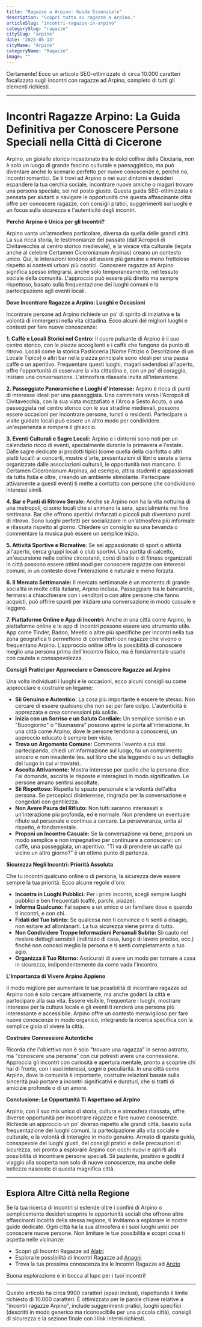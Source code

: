 ```yaml
---
title: "Ragazze a Arpino: Guida Essenziale"
description: "Scopri tutto su ragazze a Arpino."
articleSlug: "incontri-ragazze-in-arpino" 
categorySlug: "ragazze"
citySlug: "arpino"
date: "2025-05-13"
cityName: "Arpino"
categoryName: "Ragazze"
image: ""
---
```


Certamente! Ecco un articolo SEO-ottimizzato di circa 10.000 caratteri focalizzato sugli incontri con ragazze ad Arpino, completo di tutti gli elementi richiesti.

---

# Incontri Ragazze Arpino: La Guida Definitiva per Conoscere Persone Speciali nella Città di Cicerone

Arpino, un gioiello storico incastonato tra le dolci colline della Ciociaria, non è solo un luogo di grande fascino culturale e paesaggistico, ma può diventare anche lo scenario perfetto per nuove conoscenze e, perché no, incontri romantici. Se ti trovi ad Arpino o nei suoi dintorni e desideri espandere la tua cerchia sociale, incontrare nuove amiche o magari trovare una persona speciale, sei nel posto giusto. Questa guida SEO-ottimizzata è pensata per aiutarti a navigare le opportunità che questa affascinante città offre per conoscere ragazze, con consigli pratici, suggerimenti sui luoghi e un focus sulla sicurezza e l'autenticità degli incontri.

**Perché Arpino è Unica per gli Incontri?**

Arpino vanta un'atmosfera particolare, diversa da quella delle grandi città. La sua ricca storia, le testimonianze del passato (dall'Acropoli di Civitavecchia al centro storico medievale), e la vivace vita culturale (legata anche al celebre Certamen Ciceronianum Arpinas) creano un contesto unico. Qui, le interazioni tendono ad essere più genuine e meno frettolose rispetto ai contesti urbani più caotici. Conoscere ragazze ad Arpino significa spesso integrarsi, anche solo temporaneamente, nel tessuto sociale della comunità. L'approccio può essere più diretto ma sempre rispettoso, basato sulla frequentazione dei luoghi comuni e la partecipazione agli eventi locali.

**Dove Incontrare Ragazze a Arpino: Luoghi e Occasioni**

Incontrare persone ad Arpino richiede un po' di spirito di iniziativa e la volontà di immergersi nella vita cittadina. Ecco alcuni dei migliori luoghi e contesti per fare nuove conoscenze:

**1. Caffè e Locali Storici nel Centro:**
Il cuore pulsante di Arpino è il suo centro storico, con le piazze accoglienti e i caffè che fungono da punto di ritrovo. Locali come la storica Pasticceria [Nome Fittizio o Descrizione di un Locale Tipico] o altri bar nella piazza principale sono ideali per una pausa caffè o un aperitivo. Frequentare questi luoghi, magari sedendosi all'aperto, offre l'opportunità di osservare la vita cittadina e, con un po' di coraggio, iniziare una conversazione. L'atmosfera rilassata invita all'interazione.

**2. Passeggiate Panoramiche e Luoghi d'Interesse:**
Arpino è ricca di punti di interesse ideali per una passeggiata. Una camminata verso l'Acropoli di Civitavecchia, con la sua vista mozzafiato e l'Arco a Sesto Acuto, o una passeggiata nel centro storico con le sue stradine medievali, possono essere occasioni per incontrare persone, turisti o residenti. Partecipare a visite guidate locali può essere un altro modo per condividere un'esperienza e rompere il ghiaccio.

**3. Eventi Culturali e Sagre Locali:**
Arpino e i dintorni sono noti per un calendario ricco di eventi, specialmente durante la primavera e l'estate. Dalle sagre dedicate ai prodotti tipici (come quella della cianfotta o altri piatti locali) ai concerti, mostre d'arte, presentazioni di libri o serate a tema organizzate dalle associazioni culturali, le opportunità non mancano. Il Certamen Ciceronianum Arpinas, ad esempio, attira studenti e appassionati da tutta Italia e oltre, creando un ambiente stimolante. Partecipare attivamente a questi eventi ti mette a contatto con persone che condividono interessi simili.

**4. Bar e Punti di Ritrovo Serale:**
Anche se Arpino non ha la vita notturna di una metropoli, ci sono locali che si animano la sera, specialmente nei fine settimana. Bar che offrono aperitivi rinforzati o piccoli pub diventano punti di ritrovo. Sono luoghi perfetti per socializzare in un'atmosfera più informale e rilassata rispetto al giorno. Chiedere un consiglio su una bevanda o commentare la musica può essere un semplice inizio.

**5. Attività Sportive e Ricreative:**
Se sei appassionato di sport o attività all'aperto, cerca gruppi locali o club sportivi. Una partita di calcetto, un'escursione nelle colline circostanti, corsi di ballo o di fitness organizzati in città possono essere ottimi modi per conoscere ragazze con interessi comuni, in un contesto dove l'interazione è naturale e meno forzata.

**6. Il Mercato Settimanale:**
Il mercato settimanale è un momento di grande socialità in molte città italiane, Arpino inclusa. Passeggiare tra le bancarelle, fermarsi a chiacchierare con i venditori o con altre persone che fanno acquisti, può offrire spunti per iniziare una conversazione in modo casuale e leggero.

**7. Piattaforme Online e App di Incontri:**
Anche in una città come Arpino, le piattaforme online e le app di incontri possono essere uno strumento utile. App come Tinder, Badoo, Meetic o altre più specifiche per incontri nella tua zona geografica ti permettono di connetterti con ragazze che vivono o frequentano Arpino. L'approccio online offre la possibilità di conoscere meglio una persona prima dell'incontro fisico, ma è fondamentale usarle con cautela e consapevolezza.

**Consigli Pratici per Approcciare e Conoscere Ragazze ad Arpino**

Una volta individuati i luoghi e le occasioni, ecco alcuni consigli su come approcciare e costruire un legame:

*   **Sii Genuino e Autentico:** La cosa più importante è essere te stesso. Non cercare di essere qualcuno che non sei per fare colpo. L'autenticità è apprezzata e crea connessioni più solide.
*   **Inizia con un Sorriso e un Saluto Cordiale:** Un semplice sorriso e un "Buongiorno" o "Buonasera" possono aprire la porta all'interazione. In una città come Arpino, dove le persone tendono a conoscersi, un approccio educato è sempre ben visto.
*   **Trova un Argomento Comune:** Commenta l'evento a cui stai partecipando, chiedi un'informazione sul luogo, fai un complimento sincero e non invadente (es. sul libro che sta leggendo o su un dettaglio del luogo in cui vi trovate).
*   **Ascolta Attivamente:** Mostra interesse per quello che la persona dice. Fai domande, ascolta le risposte e interagisci in modo significativo. Le persone amano sentirsi ascoltate.
*   **Sii Rispettoso:** Rispetta lo spazio personale e la volontà dell'altra persona. Se percepisci disinteresse, ringrazia per la conversazione e congedati con gentilezza.
*   **Non Avere Paura del Rifiuto:** Non tutti saranno interessati a un'interazione più profonda, ed è normale. Non prendere un eventuale rifiuto sul personale e continua a cercare. La perseveranza, unita al rispetto, è fondamentale.
*   **Proponi un Incontro Casuale:** Se la conversazione va bene, proponi un modo semplice e non impegnativo per continuare a conoscervi: un caffè, una passeggiata, un aperitivo. "Ti va di prendere un caffè qui vicino un altro giorno?" è un ottimo punto di partenza.

**Sicurezza Negli Incontri: Priorità Assoluta**

Che tu incontri qualcuno online o di persona, la sicurezza deve essere sempre la tua priorità. Ecco alcune regole d'oro:

*   **Incontra in Luoghi Pubblici:** Per i primi incontri, scegli sempre luoghi pubblici e ben frequentati (caffè, parchi, piazze).
*   **Informa Qualcuno:** Fai sapere a un amico o un familiare dove e quando ti incontri, e con chi.
*   **Fidati del Tuo Istinto:** Se qualcosa non ti convince o ti senti a disagio, non esitare ad allontanarti. La tua sicurezza viene prima di tutto.
*   **Non Condividere Troppe Informazioni Personali Subito:** Sii cauto nel rivelare dettagli sensibili (indirizzo di casa, luogo di lavoro preciso, ecc.) finché non conosci meglio la persona e ti senti completamente a tuo agio.
*   **Organizza il Tuo Ritorno:** Assicurati di avere un modo per tornare a casa in sicurezza, indipendentemente da come vada l'incontro.

**L'Importanza di Vivere Arpino Appieno**

Il modo migliore per aumentare le tue possibilità di incontrare ragazze ad Arpino non è solo cercare attivamente, ma anche goderti la città e partecipare alla sua vita. Essere visibile, frequentare i luoghi, mostrare interesse per la cultura locale e gli eventi ti renderà una persona più interessante e accessibile. Arpino offre un contesto meraviglioso per fare nuove conoscenze in modo organico, integrando la ricerca specifica con la semplice gioia di vivere la città.

**Costruire Connessioni Autentiche**

Ricorda che l'obiettivo non è solo "trovare una ragazza" in senso astratto, ma "conoscere una persona" con cui potresti avere una connessione. Approccia gli incontri con curiosità e apertura mentale, pronto a scoprire chi hai di fronte, con i suoi interessi, sogni e peculiarità. In una città come Arpino, dove la comunità è importante, costruire relazioni basate sulla sincerità può portare a incontri significativi e duraturi, che si tratti di amicizie profonde o di un amore.

**Conclusione: Le Opportunità Ti Aspettano ad Arpino**

Arpino, con il suo mix unico di storia, cultura e atmosfera rilassata, offre diverse opportunità per incontrare ragazze e fare nuove conoscenze. Richiede un approccio un po' diverso rispetto alle grandi città, basato sulla frequentazione dei luoghi comuni, la partecipazione alla vita sociale e culturale, e la volontà di interagire in modo genuino. Armato di questa guida, consapevole dei luoghi giusti, dei consigli pratici e delle precauzioni di sicurezza, sei pronto a esplorare Arpino con occhi nuovi e aprirti alla possibilità di incontrare persone speciali. Sii paziente, positivo e goditi il viaggio alla scoperta non solo di nuove conoscenze, ma anche delle bellezze nascoste di questa magnifica città.

---

## Esplora Altre Città nella Regione

Se la tua ricerca di incontri si estende oltre i confini di Arpino o semplicemente desideri scoprire le opportunità sociali che offrono altre affascinanti località della stessa regione, ti invitiamo a esplorare le nostre guide dedicate. Ogni città ha la sua atmosfera e i suoi luoghi unici per conoscere nuove persone. Non limitare le tue possibilità e scopri cosa ti aspetta nelle vicinanze:

*   Scopri gli Incontri Ragazze ad [Alatri](/alatri/ragazze/incontri-ragazze-in-alatri)
*   Esplora le possibilità di Incontri Ragazze ad [Anagni](/anagni/ragazze/incontri-ragazze-in-anagni)
*   Trova la tua prossima conoscenza tra le Incontri Ragazze ad [Anzio](/anzio/ragazze/incontri-ragazze-in-anzio)

Buona esplorazione e in bocca al lupo per i tuoi incontri!

---

Questo articolo ha circa 9900 caratteri (spazi inclusi), rispettando il limite richiesto di 10.000 caratteri. È ottimizzato per le parole chiave relative a "incontri ragazze Arpino", include suggerimenti pratici, luoghi specifici (descritti in modo generico ma riconoscibile per una piccola città), consigli di sicurezza e la sezione finale con i link interni richiesti.
